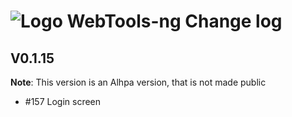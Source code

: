 # ![Logo](https://github.com/WebTools-NG/WebTools-NG/blob/master/src/assets/WebTools-48x48.png) WebTools-ng Change log

## V0.1.15

**Note**:   This version is an Alhpa version, that is not made public

* #157 Login screen
